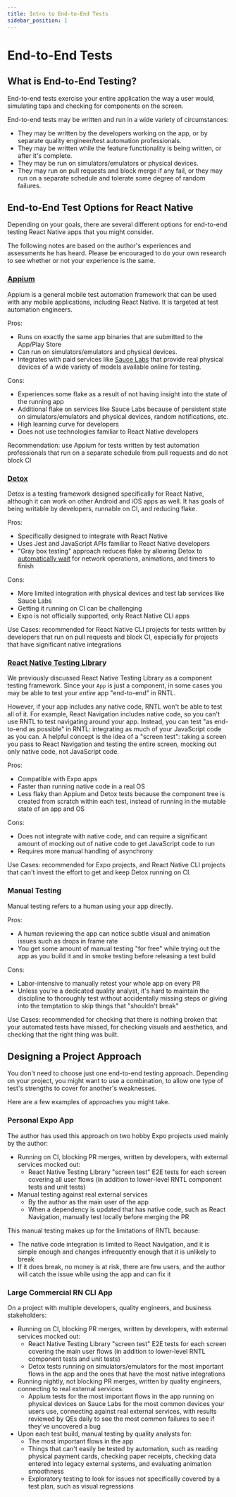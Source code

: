 ```yaml
---
title: Intro to End-to-End Tests
sidebar_position: 1
---
```


# End-to-End Tests

## What is End-to-End Testing?

End-to-end tests exercise your entire application the way a user would, simulating taps and checking for components on the screen.

End-to-end tests may be written and run in a wide variety of circumstances:

- They may be written by the developers working on the app, or by separate quality engineer/test automation professionals.
- They may be written while the feature functionality is being written, or after it's complete.
- They may be run on simulators/emulators or physical devices.
- They may run on pull requests and block merge if any fail, or they may run on a separate schedule and tolerate some degree of random failures.

## End-to-End Test Options for React Native

Depending on your goals, there are several different options for end-to-end testing React Native apps that you might consider.

The following notes are based on the author's experiences and assessments he has heard. Please be encouraged to do your own research to see whether or not your experience is the same.

### [Appium][appium]

Appium is a general mobile test automation framework that can be used with any mobile applications, including React Native. It is targeted at test automation engineers.

Pros:

- Runs on exactly the same app binaries that are submitted to the App/Play Store
- Can run on simulators/emulators and physical devices.
- Integrates with paid services like [Sauce Labs](https://docs.saucelabs.com/mobile-apps/automated-testing/appium/real-devices/) that provide real physical devices of a wide variety of models available online for testing.

Cons:

- Experiences some flake as a result of not having insight into the state of the running app
- Additional flake on services like Sauce Labs because of persistent state on simulators/emulators and physical devices, random notifications, etc.
- High learning curve for developers
- Does not use technologies familiar to React Native developers

Recommendation: use Appium for tests written by test automation professionals that run on a separate schedule from pull requests and do not block CI

### [Detox][detox]

Detox is a testing framework designed specifically for React Native, although it can work on other Android and iOS apps as well. It has goals of being writable by developers, runnable on CI, and reducing flake.

Pros:

- Specifically designed to integrate with React Native
- Uses Jest and JavaScript APIs familiar to React Native developers
- "Gray box testing" approach reduces flake by allowing Detox to [automatically wait](https://wix.github.io/Detox/docs/introduction/how-detox-works#how-detox-automatically-synchronizes-with-your-app) for network operations, animations, and timers to finish

Cons:

- More limited integration with physical devices and test lab services like Sauce Labs
- Getting it running on CI can be challenging
- Expo is not officially supported, only React Native CLI apps

Use Cases: recommended for React Native CLI projects for tests written by developers that run on pull requests and block CI, especially for projects that have significant native integrations

### [React Native Testing Library](/docs/component/intro)

We previously discussed React Native Testing Library as a component testing framework. Since your `App` is just a component, in some cases you may be able to test your _entire_ app "end-to-end" in RNTL.

However, if your app includes any native code, RNTL won't be able to test all of it. For example, React Navigation includes native code, so you can't use RNTL to test navigating around your app. Instead, you can test "as end-to-end as possible" in RNTL: integrating as much of your JavaScript code as you can. A helpful concept is the idea of a "screen test": taking a screen you pass to React Navigation and testing the entire screen, mocking out only native code, not JavaScript code.

Pros:

- Compatible with Expo apps
- Faster than running native code in a real OS
- Less flaky than Appium and Detox tests because the component tree is created from scratch within each test, instead of running in the mutable state of an app and OS

Cons:

- Does not integrate with native code, and can require a significant amount of mocking out of native code to get JavaScript code to run
- Requires more manual handling of asynchrony

Use Cases: recommended for Expo projects, and React Native CLI projects that can't invest the effort to get and keep Detox running on CI.

### Manual Testing

Manual testing refers to a human using your app directly.

Pros:

- A human reviewing the app can notice subtle visual and animation issues such as drops in frame rate
- You get some amount of manual testing "for free" while trying out the app as you build it and in smoke testing before releasing a test build

Cons:

- Labor-intensive to manually retest your whole app on every PR
- Unless you're a dedicated quality analyst, it's hard to maintain the discipline to thoroughly test without accidentally missing steps or giving into the temptation to skip things that "shouldn't break"

Use Cases: recommended for checking that there is nothing broken that your automated tests have missed, for checking visuals and aesthetics, and checking that the right thing was built.

## Designing a Project Approach

You don't need to choose just one end-to-end testing approach. Depending on your project, you might want to use a combination, to allow one type of test's strengths to cover for another's weaknesses.

Here are a few examples of approaches you might take.

### Personal Expo App

The author has used this approach on two hobby Expo projects used mainly by the author:

- Running on CI, blocking PR merges, written by developers, with external services mocked out:
  - React Native Testing Library "screen test" E2E tests for each screen covering all user flows (in addition to lower-level RNTL component tests and unit tests)
- Manual testing against real external services
  - By the author as the main user of the app
  - When a dependency is updated that has native code, such as React Navigation, manually test locally before merging the PR

This manual testing makes up for the limitations of RNTL because:

- The native code integration is limited to React Navigation, and it is simple enough and changes infrequently enough that it is unlikely to break
- If it does break, no money is at risk, there are few users, and the author will catch the issue while using the app and can fix it

### Large Commercial RN CLI App

On a project with multiple developers, quality engineers, and business stakeholders:

- Running on CI, blocking PR merges, written by developers, with external services mocked out:
  - React Native Testing Library "screen test" E2E tests for each screen covering the main user flows (in addition to lower-level RNTL component tests and unit tests)
  - Detox tests running on simulators/emulators for the most important flows in the app and the ones that have the most native integrations
- Running nightly, not blocking PR merges, written by quality engineers, connecting to real external services:
  - Appium tests for the most important flows in the app running on physical devices on Sauce Labs for the most common devices your users use, connecting against real external services, with results reviewed by QEs daily to see the most common failures to see if they've uncovered a bug
- Upon each test build, manual testing by quality analysts for:
  - The most important flows in the app
  - Things that can't easily be tested by automation, such as reading physical payment cards, checking paper receipts, checking data entered into legacy external systems, and evaluating animation smoothness
  - Exploratory testing to look for issues not specifically covered by a test plan, such as visual regressions

[appium]: https://appium.io
[detox]: https://wix.github.io/Detox/
